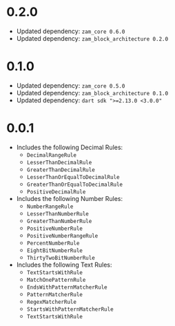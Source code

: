 # 0.2.0
- Updated dependency: `zam_core 0.6.0`
- Updated dependency: `zam_block_architecture 0.2.0`

# 0.1.0
- Updated dependency: `zam_core 0.5.0`
- Updated dependency: `zam_block_architecture 0.1.0`
- Updated dependency: `dart sdk ">=2.13.0 <3.0.0"`

# 0.0.1
- Includes the following Decimal Rules:
	- `DecimalRangeRule`
	- `LesserThanDecimalRule`
	- `GreaterThanDecimalRule`
	- `LesserThanOrEqualToDecimalRule`
	- `GreaterThanOrEqualToDecimalRule`
	- `PositiveDecimalRule`
- Includes the following Number Rules:
	- `NumberRangeRule`
	- `LesserThanNumberRule`
	- `GreaterThanNumberRule`
	- `PositiveNumberRule`
	- `PositiveNumberRangeRule`
	- `PercentNumberRule`
	- `EightBitNumberRule`
	- `ThirtyTwoBitNumberRule`
- Includes the following Text Rules:
	- `TextStartsWithRule`
	- `MatchOnePatternRule`
	- `EndsWithPatternMatcherRule`
	- `PatternMatcherRule`
	- `RegexMatcherRule`
	- `StartsWithPatternMatcherRule`
	- `TextStartsWithRule`
